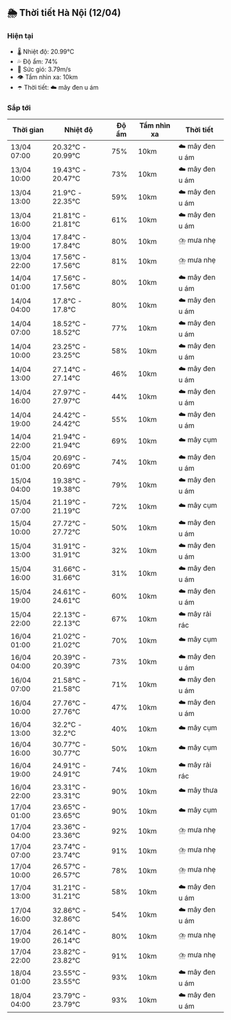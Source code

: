 ## 🌦️ Thời tiết Hà Nội (12/04)

### Hiện tại

- 🌡️ Nhiệt độ: 20.99℃
- 💦 Độ ẩm: 74%
- 💨 Sức gió: 3.79m/s
- 👁️ Tầm nhìn xa: 10km
- ☂️ Thời tiết: ☁️ mây đen u ám

### Sắp tới

| Thời gian | Nhiệt độ | Độ ẩm | Tầm nhìn xa | Thời tiết |
| --- | --- | --- | --- | --- |
| 13/04 07:00 | 20.32℃ - 20.99℃ | 75% | 10km | ☁️ mây đen u ám |
| 13/04 10:00 | 19.43℃ - 20.47℃ | 73% | 10km | ☁️ mây đen u ám |
| 13/04 13:00 | 21.9℃ - 22.35℃ | 59% | 10km | ☁️ mây đen u ám |
| 13/04 16:00 | 21.81℃ - 21.81℃ | 61% | 10km | ☁️ mây đen u ám |
| 13/04 19:00 | 17.84℃ - 17.84℃ | 80% | 10km | ⛈️ mưa nhẹ |
| 13/04 22:00 | 17.56℃ - 17.56℃ | 81% | 10km | ⛈️ mưa nhẹ |
| 14/04 01:00 | 17.56℃ - 17.56℃ | 80% | 10km | ☁️ mây đen u ám |
| 14/04 04:00 | 17.8℃ - 17.8℃ | 80% | 10km | ☁️ mây đen u ám |
| 14/04 07:00 | 18.52℃ - 18.52℃ | 77% | 10km | ☁️ mây đen u ám |
| 14/04 10:00 | 23.25℃ - 23.25℃ | 58% | 10km | ☁️ mây đen u ám |
| 14/04 13:00 | 27.14℃ - 27.14℃ | 46% | 10km | ☁️ mây đen u ám |
| 14/04 16:00 | 27.97℃ - 27.97℃ | 44% | 10km | ☁️ mây đen u ám |
| 14/04 19:00 | 24.42℃ - 24.42℃ | 55% | 10km | ☁️ mây đen u ám |
| 14/04 22:00 | 21.94℃ - 21.94℃ | 69% | 10km | ☁️ mây cụm |
| 15/04 01:00 | 20.69℃ - 20.69℃ | 74% | 10km | ☁️ mây đen u ám |
| 15/04 04:00 | 19.38℃ - 19.38℃ | 79% | 10km | ☁️ mây đen u ám |
| 15/04 07:00 | 21.19℃ - 21.19℃ | 72% | 10km | ☁️ mây cụm |
| 15/04 10:00 | 27.72℃ - 27.72℃ | 50% | 10km | ☁️ mây đen u ám |
| 15/04 13:00 | 31.91℃ - 31.91℃ | 32% | 10km | ☁️ mây đen u ám |
| 15/04 16:00 | 31.66℃ - 31.66℃ | 31% | 10km | ☁️ mây đen u ám |
| 15/04 19:00 | 24.61℃ - 24.61℃ | 60% | 10km | ☁️ mây đen u ám |
| 15/04 22:00 | 22.13℃ - 22.13℃ | 67% | 10km | ☁️ mây rải rác |
| 16/04 01:00 | 21.02℃ - 21.02℃ | 70% | 10km | ☁️ mây cụm |
| 16/04 04:00 | 20.39℃ - 20.39℃ | 73% | 10km | ☁️ mây đen u ám |
| 16/04 07:00 | 21.58℃ - 21.58℃ | 71% | 10km | ☁️ mây đen u ám |
| 16/04 10:00 | 27.76℃ - 27.76℃ | 47% | 10km | ☁️ mây đen u ám |
| 16/04 13:00 | 32.2℃ - 32.2℃ | 40% | 10km | ☁️ mây cụm |
| 16/04 16:00 | 30.77℃ - 30.77℃ | 50% | 10km | ☁️ mây cụm |
| 16/04 19:00 | 24.91℃ - 24.91℃ | 74% | 10km | ☁️ mây rải rác |
| 16/04 22:00 | 23.31℃ - 23.31℃ | 90% | 10km | ☁️ mây thưa |
| 17/04 01:00 | 23.65℃ - 23.65℃ | 90% | 10km | ☁️ mây cụm |
| 17/04 04:00 | 23.36℃ - 23.36℃ | 92% | 10km | ⛈️ mưa nhẹ |
| 17/04 07:00 | 23.74℃ - 23.74℃ | 91% | 10km | ⛈️ mưa nhẹ |
| 17/04 10:00 | 26.57℃ - 26.57℃ | 78% | 10km | ⛈️ mưa nhẹ |
| 17/04 13:00 | 31.21℃ - 31.21℃ | 58% | 10km | ☁️ mây đen u ám |
| 17/04 16:00 | 32.86℃ - 32.86℃ | 54% | 10km | ☁️ mây đen u ám |
| 17/04 19:00 | 26.14℃ - 26.14℃ | 80% | 10km | ⛈️ mưa nhẹ |
| 17/04 22:00 | 23.82℃ - 23.82℃ | 91% | 10km | ⛈️ mưa nhẹ |
| 18/04 01:00 | 23.55℃ - 23.55℃ | 93% | 10km | ☁️ mây đen u ám |
| 18/04 04:00 | 23.79℃ - 23.79℃ | 93% | 10km | ☁️ mây đen u ám |

